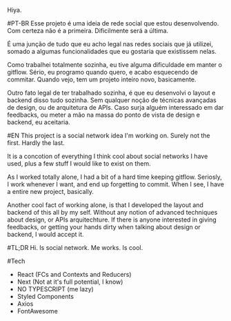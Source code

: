Hiya.

#PT-BR
Esse projeto é uma ideia de rede social que estou desenvolvendo. Com certeza não é a primeira. Dificilmente será a última.

É uma junção de tudo que eu acho legal nas redes sociais que já utilizei, somado a algumas funcionalidades que eu gostaria que existissem nelas.

Como trabalhei totalmente sozinha, eu tive alguma dificuldade em manter o gitflow. Sério, eu programo quando quero, e acabo esquecendo de commitar. Quando vejo, tem um projeto inteiro novo, basicamente.

Outro fato legal de ter trabalhado sozinha, é que eu desenvolvi o layout e backend disso tudo sozinha. Sem qualquer noção de técnicas avançadas de design, ou de arquitetura de APIs. Caso surja alguém interessado em dar feedbacks, ou meter a mão na massa do ponto de vista de design e backend, eu aceitaria.

#EN
This project is a social network idea I'm working on. Surely not the first. Hardly the last.

It is a concotion of everything I think cool about social networks I have used, plus a few stuff I would like to exist on them.

As I worked totally alone, I had a bit of a hard time keeping gitflow. Seriosly, I work whenever I want, and end up forgetting to commit. When I see, I have a entire new project, basically.

Another cool fact of working alone, is that I developed the layout and backend of this all by my self. Without any notion of advanced techniques about design, or APIs arquitechture. If there is anyone interested in giving feedbacks, or getting your hands dirty when talking about design or backend, I would accept it.

#TL;DR
Hi. Is social network. Me works. Is cool.

#Tech

- React (FCs and Contexts and Reducers)
- Next (Not at it's full potential, I know)
- NO TYPESCRIPT (me lazy)
- Styled Components
- Axios
- FontAwesome
